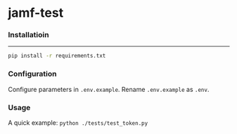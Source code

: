 # jamf-test

### Installatioin
---
```bash
pip install -r requirements.txt
```

### Configuration
Configure parameters in `.env.example`.
Rename `.env.example` as `.env`.

### Usage
A quick example:
`python ./tests/test_token.py`
